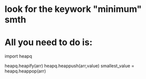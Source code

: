# look for the keywork "minimum" smth

# All you need to do is:
import heapq

heapq.heapify(arr)
heapq.heappush(arr,value)
smallest_value = heapq.heappop(arr)
